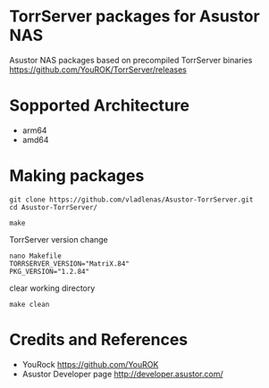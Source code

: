 # TorrServer packages for Asustor NAS
Asustor NAS packages based on precompiled TorrServer binaries https://github.com/YouROK/TorrServer/releases

# Sopported Architecture
* arm64
* amd64

# Making packages
```
git clone https://github.com/vladlenas/Asustor-TorrServer.git
cd Asustor-TorrServer/
```
```
make
```
TorrServer version change
```
nano Makefile
TORRSERVER_VERSION="MatriX.84"
PKG_VERSION="1.2.84"
```
clear working directory
```
make clean
```
# Credits and References
* YouRock https://github.com/YouROK
* Asustor Developer page http://developer.asustor.com/
